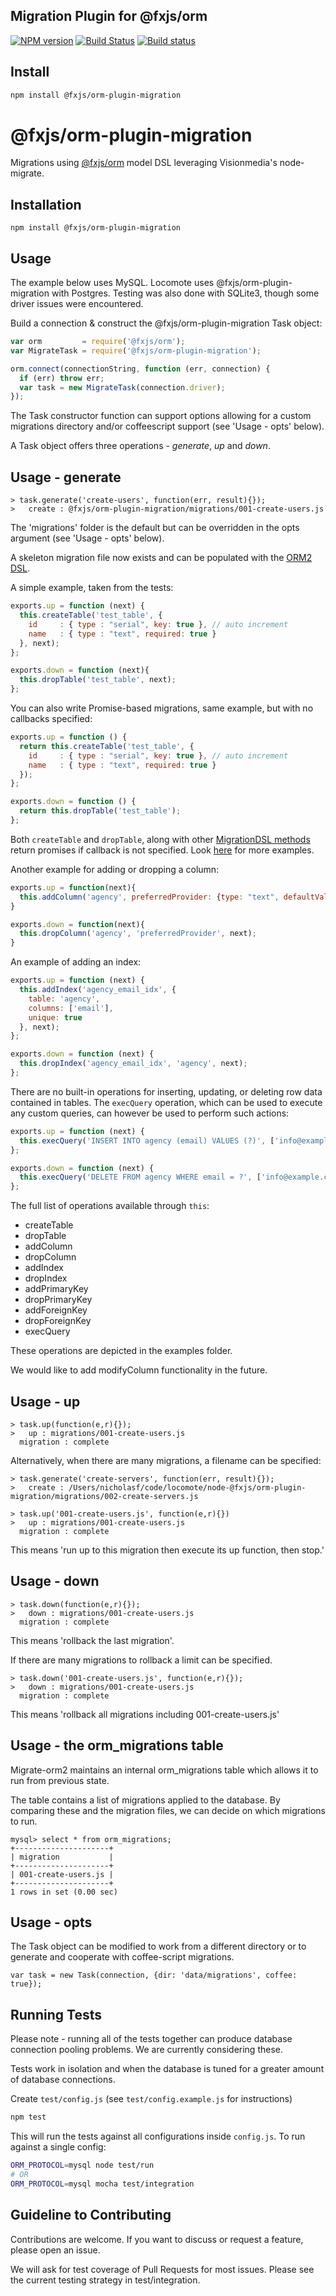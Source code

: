 ## Migration Plugin for @fxjs/orm

[![NPM version](https://img.shields.io/npm/v/@fxjs/orm-plugin-migration.svg)](https://www.npmjs.org/package/@fxjs/orm-plugin-migration)
[![Build Status](https://travis-ci.org/fxjs-modules/orm-plugin-migration.svg)](https://travis-ci.org/fxjs-modules/orm-plugin-migration)
[![Build status](https://ci.appveyor.com/api/projects/status/b0cwv5ashjvl08f8?svg=true)](https://ci.appveyor.com/project/richardo2016/orm-plugin-migration)

## Install

```sh
npm install @fxjs/orm-plugin-migration
```

# @fxjs/orm-plugin-migration

Migrations using [@fxjs/orm](https://github.com/fxjs-modules/orm-plugin-migration) model DSL leveraging Visionmedia's node-migrate.

## Installation

```
npm install @fxjs/orm-plugin-migration
```

## Usage

The example below uses MySQL. Locomote uses @fxjs/orm-plugin-migration with Postgres. Testing was also done with SQLite3, though some driver issues were encountered.

Build a connection & construct the @fxjs/orm-plugin-migration Task object:

```js
var orm         = require('@fxjs/orm');
var MigrateTask = require('@fxjs/orm-plugin-migration');

orm.connect(connectionString, function (err, connection) {
  if (err) throw err;
  var task = new MigrateTask(connection.driver);
});
```

The Task constructor function can support options allowing for a custom migrations directory and/or coffeescript support (see 'Usage - opts' below).

A Task object offers three operations - *generate*, *up* and *down*.

## Usage - generate

```
> task.generate('create-users', function(err, result){});
>   create : @fxjs/orm-plugin-migration/migrations/001-create-users.js
```

The 'migrations' folder is the default but can be overridden in the opts argument (see 'Usage - opts' below).

A skeleton migration file now exists and can be populated with the [ORM2 DSL](https://github.com/fxjs-modules/sql-ddl-sync#example).

A simple example, taken from the tests:

```js
exports.up = function (next) {
  this.createTable('test_table', {
    id     : { type : "serial", key: true }, // auto increment
    name   : { type : "text", required: true }
  }, next);
};

exports.down = function (next){
  this.dropTable('test_table', next);
};
```

You can also write Promise-based migrations, same example, but with no callbacks specified:


```js
exports.up = function () {
  return this.createTable('test_table', {
    id     : { type : "serial", key: true }, // auto increment
    name   : { type : "text", required: true }
  });
};

exports.down = function () {
  return this.dropTable('test_table');
};
```
Both `createTable` and `dropTable`, along with other [MigrationDSL methods](src/migration-dsl.ts) return promises if callback is
not specified. Look [here](examples/migrations) for more examples.

Another example for adding or dropping a column:

```js
exports.up = function(next){
  this.addColumn('agency', preferredProvider: {type: "text", defaultValue: '1G', required: true}, next);
}

exports.down = function(next){
  this.dropColumn('agency', 'preferredProvider', next);
}
```

An example of adding an index:

```js
exports.up = function (next) {
  this.addIndex('agency_email_idx', {
    table: 'agency',
    columns: ['email'],
    unique: true
  }, next);
};

exports.down = function (next) {
  this.dropIndex('agency_email_idx', 'agency', next);
};
```

There are no built-in operations for inserting, updating, or deleting row data contained in tables. The ```execQuery``` operation, which can be used to execute any custom queries, can however be used to perform such actions:

```js
exports.up = function (next) {
  this.execQuery('INSERT INTO agency (email) VALUES (?)', ['info@example.com'], next);
};

exports.down = function (next) {
  this.execQuery('DELETE FROM agency WHERE email = ?', ['info@example.com'], next);
};
```

The full list of operations available through ```this```:

* createTable
* dropTable
* addColumn
* dropColumn
* addIndex
* dropIndex
* addPrimaryKey
* dropPrimaryKey
* addForeignKey
* dropForeignKey
* execQuery

These operations are depicted in the examples folder.

We would like to add modifyColumn functionality in the future.

## Usage - up
```
> task.up(function(e,r){});
>   up : migrations/001-create-users.js
  migration : complete
```

Alternatively, when there are many migrations, a filename can be specified:

```
> task.generate('create-servers', function(err, result){});
>   create : /Users/nicholasf/code/locomote/node-@fxjs/orm-plugin-migration/migrations/002-create-servers.js

> task.up('001-create-users.js', function(e,r){})
>   up : migrations/001-create-users.js
  migration : complete
```

This means 'run up to this migration then execute its up function, then stop.'

## Usage - down

```
> task.down(function(e,r){});
>   down : migrations/001-create-users.js
  migration : complete
```

This means 'rollback the last migration'.

If there are many migrations to rollback a limit can be specified.

```
> task.down('001-create-users.js', function(e,r){});
>   down : migrations/001-create-users.js
  migration : complete
```

This means 'rollback all migrations including 001-create-users.js'

## Usage - the orm_migrations table

Migrate-orm2 maintains an internal orm_migrations table which allows it to run from previous state.

The table contains a list of migrations applied to the database. By comparing these and the migration files, we can decide on which migrations to run.

```
mysql> select * from orm_migrations;
+---------------------+
| migration           |
+---------------------+
| 001-create-users.js |
+---------------------+
1 rows in set (0.00 sec)
```

## Usage - opts

The Task object can be modified to work from a different directory or to generate and cooperate with coffee-script migrations.

```
var task = new Task(connection, {dir: 'data/migrations', coffee: true});
```

## Running Tests

Please note - running all of the tests together can produce database connection pooling problems. We are currently considering these.

Tests work in isolation and when the database is tuned for a greater amount of database connections.

Create `test/config.js` (see `test/config.example.js` for instructions)

```bash
npm test
```
This will run the tests against all configurations inside `config.js`.
To run against a single config:
```bash
ORM_PROTOCOL=mysql node test/run
# OR
ORM_PROTOCOL=mysql mocha test/integration
```

## Guideline to Contributing

Contributions are welcome. If you want to discuss or request a feature, please open an issue.

We will ask for test coverage of Pull Requests for most issues. Please see the current testing strategy in test/integration.